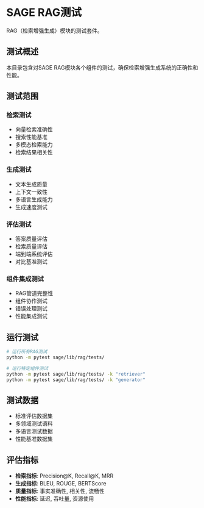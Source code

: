 # SAGE RAG测试

RAG（检索增强生成）模块的测试套件。

## 测试概述

本目录包含对SAGE RAG模块各个组件的测试，确保检索增强生成系统的正确性和性能。

## 测试范围

### 检索测试
- 向量检索准确性
- 搜索性能基准
- 多模态检索能力
- 检索结果相关性

### 生成测试
- 文本生成质量
- 上下文一致性
- 多语言生成能力
- 生成速度测试

### 评估测试
- 答案质量评估
- 检索质量评估
- 端到端系统评估
- 对比基准测试

### 组件集成测试
- RAG管道完整性
- 组件协作测试
- 错误处理测试
- 性能集成测试

## 运行测试

```bash
# 运行所有RAG测试
python -m pytest sage/lib/rag/tests/

# 运行特定组件测试
python -m pytest sage/lib/rag/tests/ -k "retriever"
python -m pytest sage/lib/rag/tests/ -k "generator"
```

## 测试数据

- 标准评估数据集
- 多领域测试语料
- 多语言测试数据
- 性能基准数据集

## 评估指标

- **检索指标**: Precision@K, Recall@K, MRR
- **生成指标**: BLEU, ROUGE, BERTScore
- **质量指标**: 事实准确性, 相关性, 流畅性
- **性能指标**: 延迟, 吞吐量, 资源使用
